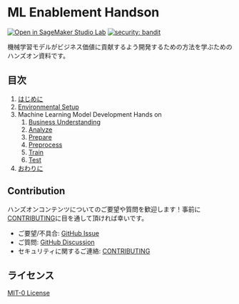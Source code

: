 # ML Enablement Handson

[![Open in SageMaker Studio Lab](https://studiolab.sagemaker.aws/studiolab.svg)](https://studiolab.sagemaker.aws/import/github/aws-samples/aws-ml-enablement-handson/blob/main/notebooks/00_environment_setup.ipynb)
[![security: bandit](https://img.shields.io/badge/security-bandit-yellow.svg)](https://github.com/PyCQA/bandit)

機械学習モデルがビジネス価値に貢献するよう開発するための方法を学ぶためのハンズオン資料です。

## 目次

1. [はじめに](docs/introduction.md)
2. [Environmental Setup](notebooks/00_environment_setup.ipynb)
3. Machine Learning Model Development Hands on
    1. [Business Understanding](notebooks/01_business_understanding.ipynb)
    2. [Analyze](notebooks/02_analyze.ipynb)
    3. [Prepare](notebooks/03_prepare.ipynb)
    4. [Preprocess](notebooks/04_preprocess.ipynb)
    5. [Train](notebooks/05_train.ipynb)
    6. [Test](notebooks/06_test.ipynb)
4. [おわりに](docs/ending.md)

## Contribution

ハンズオンコンテンツについてのご要望や質問を歓迎します！事前に [CONTRIBUTING](CONTRIBUTING.md#security-issue-notifications)に目を通して頂ければ幸いです。

* ご要望/不具合: [GitHub Issue](https://github.com/aws-samples/aws-ml-enablement-handson/issues)
* ご質問: [GitHub Discussion](https://github.com/aws-samples/aws-ml-enablement-handson/discussions)
* セキュリティに関するご連絡: [CONTRIBUTING](CONTRIBUTING.md#security-issue-notifications)


## ライセンス

[MIT-0 License](LICENSE)
